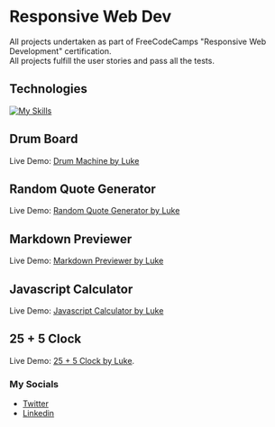 # Responsive Web Dev
All projects undertaken as part of FreeCodeCamps "Responsive Web Development" certification. <br>
All projects fulfill the user stories and pass all the tests.

## Technologies 
[![My Skills](https://skillicons.dev/icons?i=js,html,css,github,vscode,bootstrap,react)](https://skillicons.dev)

## Drum Board
Live Demo: [Drum Machine by Luke](https://codepen.io/LAWBowie/pen/yLQzXKa)

## Random Quote Generator
Live Demo: [Random Quote Generator by Luke ](https://lawbowie.github.io/random_quote_generator/)

## Markdown Previewer
Live Demo: [Markdown Previewer by Luke](https://lawbowie.github.io/markdown_previewer/)

## Javascript Calculator
Live Demo: [Javascript Calculator by Luke ](https://codepen.io/LAWBowie/pen/wvQrerV)

## 25 + 5 Clock
Live Demo:  [25 + 5 Clock by Luke](https://codepen.io/LAWBowie/pen/JjerJBL).
### My Socials
* [Twitter](https://twitter.com/LukeAWBowman)
* [Linkedin](https://www.linkedin.com/in/luke-bowman-1801a8188/)
